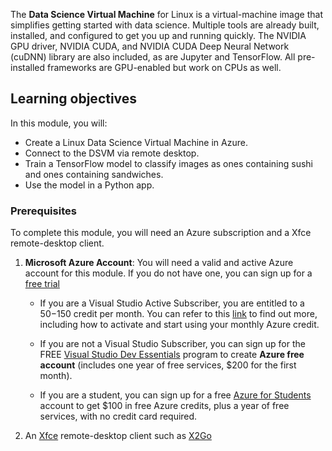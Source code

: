 The **Data Science Virtual Machine** for Linux is a virtual-machine image that simplifies getting started with data science. Multiple tools are already built, installed, and configured to get you up and running quickly. The NVIDIA GPU driver, NVIDIA CUDA, and NVIDIA CUDA Deep Neural Network (cuDNN) library are also included, as are Jupyter and TensorFlow. All pre-installed frameworks are GPU-enabled but work on CPUs as well.

## Learning objectives

In this module, you will:

- Create a Linux Data Science Virtual Machine in Azure.
- Connect to the DSVM via remote desktop.
- Train a TensorFlow model to classify images as ones containing sushi and ones containing sandwiches.
- Use the model in a Python app.

### Prerequisites
<!---TODO: This is really long, need to make more concise and also add to index.yml--->
<!---TODO: Update for free sandbox.--->

To complete this module, you will need an Azure subscription and a Xfce remote-desktop client.

 1. **Microsoft Azure Account**: You will need a valid and active Azure account for this module. If you do not have one, you can sign up for a [free trial](https://azure.microsoft.com/free/)

    * If you are a Visual Studio Active Subscriber, you are entitled to a $50-$150 credit per month. You can refer to this [link](https://azure.microsoft.com/pricing/member-offers/msdn-benefits-details/) to find out more, including how to activate and start using your monthly Azure credit.

    * If you are not a Visual Studio Subscriber, you can sign up for the FREE [Visual Studio Dev Essentials](https://www.visualstudio.com/dev-essentials/) program to create **Azure free account** (includes one year of free services, $200 for the first month).

    * If you are a student, you can sign up for a free [Azure for Students](https://aka.ms/azure4students) account to get $100 in free Azure credits, plus a year of free services, with no credit card required. 

1. An [Xfce](https://xfce.org/) remote-desktop client such as [X2Go](https://wiki.x2go.org/doku.php/download:start)
